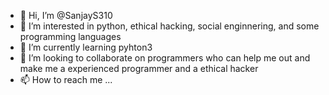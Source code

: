- 👋 Hi, I’m @SanjayS310
- 👀 I’m interested in python, ethical hacking, social enginnering, and some programming languages
- 🌱 I’m currently learning pyhton3
- 💞️ I’m looking to collaborate on programmers who can help me out and make me a experienced programmer and a ethical hacker
- 📫 How to reach me ...

<!---
SanjayS310/SanjayS310 is a ✨ special ✨ repository because its `README.md` (this file) appears on your GitHub profile.
You can click the Preview link to take a look at your changes.
--->
